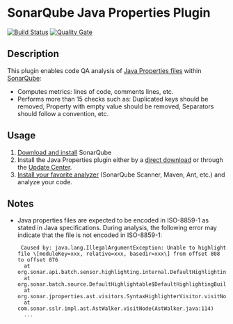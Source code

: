SonarQube Java Properties Plugin
====================

[![Build Status](https://api.travis-ci.org/racodond/sonar-jproperties-plugin.svg)](https://travis-ci.org/racodond/sonar-jproperties-plugin)
[![Quality Gate](https://nemo.sonarqube.org/api/badges/gate?key=org.codehaus.sonar-plugins.jproperties:jproperties)](https://nemo.sonarqube.org/overview?id=org.codehaus.sonar-plugins.jproperties%3Ajproperties)

## Description
This plugin enables code QA analysis of [Java Properties files](https://en.wikipedia.org/wiki/.properties) within [SonarQube](http://www.sonarqube.org):

 * Computes metrics: lines of code, comments lines, etc.
 * Performs more than 15 checks such as: Duplicated keys should be removed, Property with empty value should be removed, Separators should follow a convention, etc.

## Usage
1. [Download and install](http://docs.sonarqube.org/display/SONAR/Setup+and+Upgrade) SonarQube
2. Install the Java Properties plugin either by a [direct download](https://github.com/racodond/sonar-jproperties-plugin/releases) or through the [Update Center](http://docs.sonarqube.org/display/SONAR/Update+Center).
3. [Install your favorite analyzer](http://docs.sonarqube.org/display/SONAR/Analyzing+Source+Code#AnalyzingSourceCode-RunningAnalysis) (SonarQube Scanner, Maven, Ant, etc.) and analyze your code.

## Notes

 * Java properties files are expected to be encoded in ISO-8859-1 as stated in Java specifications. During analysis, the following error may indicate that the file is not encoded in ISO-8859-1:
 
        Caused by: java.lang.IllegalArgumentException: Unable to highlight file \[moduleKey=xxx, relative=xxx, basedir=xxx\] from offset 808 to offset 876
         at org.sonar.api.batch.sensor.highlighting.internal.DefaultHighlighting.highlight(DefaultHighlighting.java:85)
         at org.sonar.batch.source.DefaultHighlightable$DefaultHighlightingBuilder.highlight(DefaultHighlightable.java:79)
         at org.sonar.jproperties.ast.visitors.SyntaxHighlighterVisitor.visitNode(SyntaxHighlighterVisitor.java:93)
         at com.sonar.sslr.impl.ast.AstWalker.visitNode(AstWalker.java:114)
         ...
        

 
